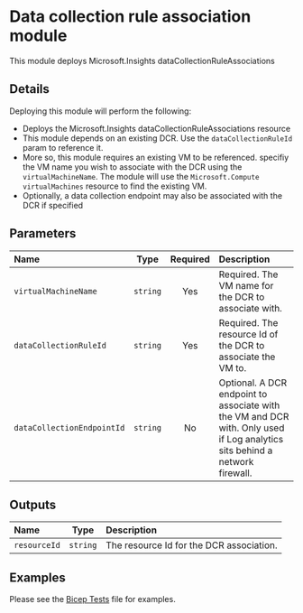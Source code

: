 # Data collection rule association module

This module deploys Microsoft.Insights dataCollectionRuleAssociations

## Details

Deploying this module will perform the following:

- Deploys the Microsoft.Insights dataCollectionRuleAssociations resource
- This module depends on an existing DCR. Use the `dataCollectionRuleId` param to reference it.
- More so, this module requires an existing VM to be referenced. specifiy the VM name you wish to associate with the DCR using the `virtualMachineName`. The module will use the `Microsoft.Compute virtualMachines` resource to find the existing VM.
- Optionally, a data collection endpoint may also be associated with the DCR if specified

## Parameters

| Name                       | Type     | Required | Description                                                                                                                |
| :------------------------- | :------: | :------: | :------------------------------------------------------------------------------------------------------------------------- |
| `virtualMachineName`       | `string` | Yes      | Required. The VM name for the DCR to associate with.                                                                       |
| `dataCollectionRuleId`     | `string` | Yes      | Required. The resource Id of the DCR to associate the VM to.                                                               |
| `dataCollectionEndpointId` | `string` | No       | Optional. A DCR endpoint to associate with the VM and DCR with. Only used if Log analytics sits behind a network firewall. |

## Outputs

| Name         | Type     | Description                              |
| :----------- | :------: | :--------------------------------------- |
| `resourceId` | `string` | The resource Id for the DCR association. |

## Examples

Please see the [Bicep Tests](test/main.test.bicep) file for examples.